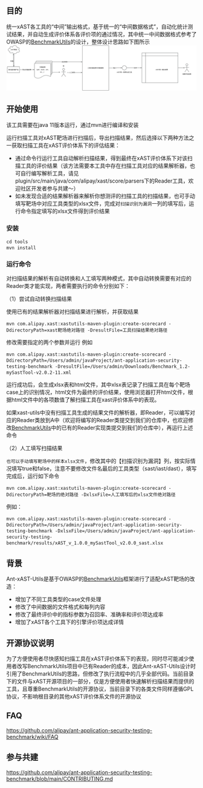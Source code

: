 ## 目的
统一xAST各工具的“中间”输出格式，基于统一的“中间数据格式”，自动化统计测试结果，并自动生成评价体系各评价项的通过情况，其中统一中间数据格式参考了OWASP的[BenchmarkUtils](https://github.com/OWASP-Benchmark/BenchmarkUtils/tree/main)的设计，整体设计思路如下图所示
![](./framework.jpg)




## 开始使用
该工具需要在java 11版本运行，通过mvn进行编译和安装


运行扫描工具对xAST靶场进行扫描后，导出扫描结果，然后选择以下两种方法之一获取扫描工具在xAST评价体系下的评估结果：
- 通过命令行运行工具自动解析扫描结果，得到最终在xAST评价体系下对该扫描工具的评价结果（该方法需要本工具中存在扫描工具对应的结果解析器，也可自行编写解析工具，请见plugin/src/main/java/com/alipay/xast/score/parsers下的Reader工具，欢迎社区开发者参与共建～）
- 如未发现合适的结果解析器来解析你想测评的扫描工具的扫描结果，也可手动填写靶场中对应工具类型的xlsx文件，完成对`扫描识别为漏洞`一列的填写后，运行命令指定填写的xlsx文件得到评价结果

### 安装
```
cd tools
mvn install
```

### 运行命令
对扫描结果的解析有自动转换和人工填写两种模式，其中自动转换需要有对应的Reader类才能实现，两者需要执行的命令分别如下：

（1）尝试自动转换扫描结果

使用已有的结果解析器对扫描结果进行解析，并获取结果
```
mvn com.alipay.xast:xastutils-maven-plugin:create-scorecard -DdirectoryPath=xast靶场绝对路径 -DresultFile=工具扫描结果绝对路径
```
修改需要指定的两个参数并运行
例如
```
mvn com.alipay.xast:xastutils-maven-plugin:create-scorecard -DdirectoryPath=/Users/admin/javaProject/ant-application-security-testing-benchmark -DresultFile=/Users/admin/Downloads/Benchmark_1.2-mySastTool-v2.0.2-11.xml
```
运行成功后，会生成xlsx表和html文件，其中xlsx表记录了扫描工具在每个靶场case上的识别情况，html文件为最终的评价结果，使用浏览器打开html文件，根据html文件中的各项数值了解扫描工具在xast评价体系中的表现。


如果xast-utils中没有扫描工具生成的结果文件的解析器，即Reader，可以编写对应的Reader类放到A中（欢迎将编写的Reader类提交到我们的仓库中，也欢迎修改[BenchmarkUtils](https://github.com/OWASP-Benchmark/BenchmarkUtils/tree/main)中的已有的Reader实现类提交到我们的仓库中），再运行上述命令

（2）人工填写扫描结果

`也可以手动填写靶场中的样本xlsx文件`，修改其中的【扫描识别为漏洞】列，按实际情况填写true和false，注意不要修改文件名最后的工具类型（sast/iast/dast），填写完成后，运行如下命令

```
mvn com.alipay.xast:xastutils-maven-plugin:create-scorecard -DdirectoryPath=靶场的绝对路径 -DxlsxFile=人工填写后的xlsx文件绝对路径
```

例如：
```
mvn com.alipay.xast:xastutils-maven-plugin:create-scorecard -DdirectoryPath=/Users/admin/javaProject/ant-application-security-testing-benchmark -DxlsxFile=/Users/admin/javaProject/ant-application-security-testing-benchmark/results/xAST_v_1.0.0_mySastTool_v2.0.0_sast.xlsx
```



## 背景
Ant-xAST-Utils是基于OWASP的[BenchmarkUtils](https://github.com/OWASP-Benchmark/BenchmarkUtils/tree/main)框架进行了适配xAST靶场的改造：
- 增加了不同工具类型的case文件处理
- 修改了中间数据的文件格式和每列内容
- 修改了最终评价中的指标参数为召回率、准确率和评价项达成率
- 增加了xAST各个工具下的引擎评价项达成详情

## 开源协议说明
为了方便使用者尽快感知扫描工具在xAST评价体系下的表现，同时尽可能减少使用者改写BenchmarkUtils项目中已有Reader的成本，因此Ant-xAST-Utils设计时引用了BenchmarkUtils的思路，但修改了执行流程中的几乎全部代码。当前目录下的文件与xAST开源项目的一部分，仅是方便使用者快速解析扫描结果而提供的工具，且尊重BenchmarkUtils的开源协议，当前目录下的各类文件同样遵循GPL协议，不影响根目录的其他xAST评价体系文件的开源协议

## FAQ
https://github.com/alipay/ant-application-security-testing-benchmark/wiki/FAQ

## 参与共建
https://github.com/alipay/ant-application-security-testing-benchmark/blob/main/CONTRIBUTING.md
